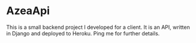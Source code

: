 # AzeaApi
This is a small backend project I developed for a client.
It is an API, written in Django and deployed to Heroku.
Ping me for further details.

